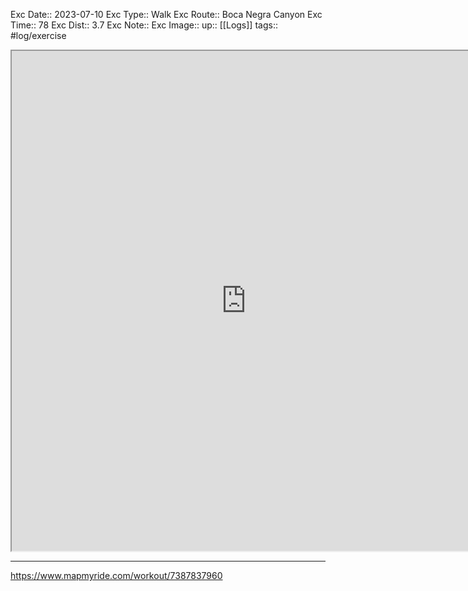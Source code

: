 Exc Date::  2023-07-10
Exc Type:: Walk
Exc Route:: Boca Negra Canyon
Exc Time:: 78
Exc Dist:: 3.7
Exc Note:: 
Exc Image:: 
up:: [[Logs]]
tags:: #log/exercise 

<iframe height=800 width=750 src="https://www.mapmyride.com/workout/7387837960"></iframe>

---



https://www.mapmyride.com/workout/7387837960